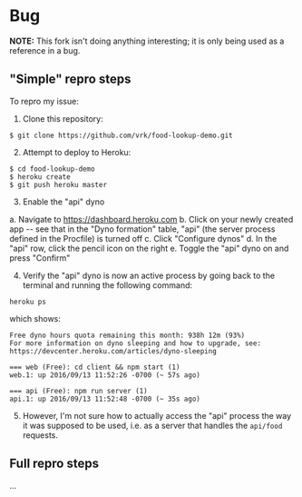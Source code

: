 # Bug
**NOTE:** This fork isn't doing anything interesting; it is only being used as a reference in a bug.


## "Simple" repro steps
To repro my issue:
1. Clone this repository:

`$ git clone https://github.com/vrk/food-lookup-demo.git`

2. Attempt to deploy to Heroku:

```
$ cd food-lookup-demo
$ heroku create
$ git push heroku master
```

3. Enable the "api" dyno

a. Navigate to https://dashboard.heroku.com
b. Click on your newly created app -- see that in the "Dyno formation" table, "api" (the server process defined in the Procfile) is turned off
c. Click "Configure dynos"
d. In the "api" row, click the pencil icon on the right
e. Toggle the "api" dyno on and press "Confirm"

4. Verify the "api" dyno is now an active process by going back to the terminal and running the following command:

`heroku ps`

which shows:

```
Free dyno hours quota remaining this month: 938h 12m (93%)
For more information on dyno sleeping and how to upgrade, see:
https://devcenter.heroku.com/articles/dyno-sleeping

=== web (Free): cd client && npm start (1)
web.1: up 2016/09/13 11:52:26 -0700 (~ 57s ago)

=== api (Free): npm run server (1)
api.1: up 2016/09/13 11:52:48 -0700 (~ 35s ago)

```

5. However, I'm not sure how to actually access the "api" process the way it was supposed to be used, i.e. as a server that handles the `api/food` requests.

## Full repro steps
...

